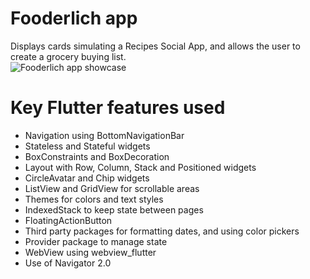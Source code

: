 # Fooderlich app

Displays cards simulating a Recipes Social App, and allows the user to create a grocery buying list.<br>
![Fooderlich app showcase](./docs/showcase.gif)

# Key Flutter features used
- Navigation using BottomNavigationBar
- Stateless and Stateful widgets
- BoxConstraints and BoxDecoration
- Layout with Row, Column, Stack and Positioned widgets
- CircleAvatar and Chip widgets
- ListView and GridView for scrollable areas
- Themes for colors and text styles
- IndexedStack to keep state between pages
- FloatingActionButton
- Third party packages for formatting dates, and using color pickers
- Provider package to manage state
- WebView using webview_flutter
- Use of Navigator 2.0